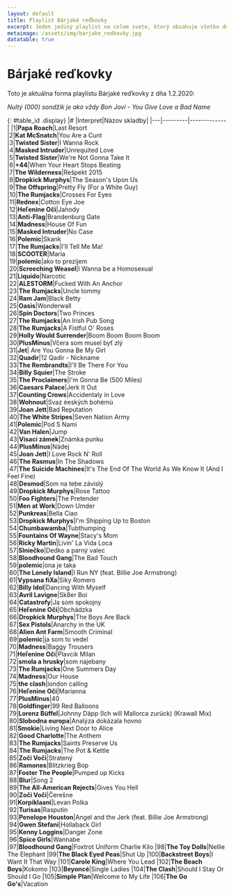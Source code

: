 ```yaml
---
layout: default
title: Playlist Bárjaké reďkovky
excerpt: Jeden jediný playlist na celom svete, ktorý obsahuje všetko dôležité. Iné sú zbytočné.
metaimage: /assets/img/barjake_redkovky.jpg
datatable: true
---
```

# Bárjaké reďkovky
Toto je aktuálna forma playlistu Bárjaké reďkovky z dňa 1.2.2020:  

*Nultý (000) sondžik je ako vždy Bon Jovi - You Give Love a Bad Name*  


{: #table_id .display}
|#  |Interpret|Názov skladby|
|---|---------|-------------|
|1|**Papa Roach**|Last Resort  
|2|**Kat McSnatch**|You Are a Cunt  
|3|**Twisted Sister**|I Wanna Rock  
|4|**Masked Intruder**|Unrequited Love  
|5|**Twisted Sister**|We're Not Gonna Take It  
|6|**+44**|When Your Heart Stops Beating  
|7|**The Wilderness**|Rešpekt 2015  
|8|**Dropkick Murphys**|The Season's Upon Us  
|9|**The Offspring**|Pretty Fly (For a White Guy)  
|10|**The Rumjacks**|Crosses For Eyes  
|11|**Rednex**|Cotton Eye Joe  
|12|**Heľenine Oči**|Jahody  
|13|**Anti-Flag**|Brandenburg Gate  
|14|**Madness**|House Of Fun  
|15|**Masked Intruder**|No Case  
|16|**Polemic**|Skank  
|17|**The Rumjacks**|I'll Tell Me Ma!  
|18|**SCOOTER**|Maria  
|19|**polemic**|ako to prezijem  
|20|**Screeching Weasel**|I Wanna be a Homosexual  
|21|**Liquido**|Narcotic  
|22|**ALESTORM**|Fucked With An Anchor  
|23|**The Rumjacks**|Uncle tommy  
|24|**Ram Jam**|Black Betty  
|25|**Oasis**|Wonderwall  
|26|**Spin Doctors**|Two Princes  
|27|**The Rumjacks**|An Irish Pub Song  
|28|**The Rumjacks**|A Fistful O' Roses  
|29|**Holly Would Surrender**|Boom Boom Boom Boom  
|30|**PlusMínus**|Včera som musel byť zlý  
|31|**Jet**| Are You Gonna Be My Girl  
|32|**Quadir**|12 Qadir - Nickname  
|33|**The Rembrandts**|I'll Be There For You  
|34|**Billy Squier**|The Stroke  
|35|**The Proclaimers**|I'm Gonna Be (500 Miles)  
|36|**Caesars Palace**|Jerk It Out  
|37|**Counting Crows**|Accidentaly in Love  
|38|**Wohnout**|Svaz èeských bohémù  
|39|**Joan Jett**|Bad Reputation  
|40|**The White Stripes**|Seven Nation Army  
|41|**Polemic**|Pod S Nami  
|42|**Van Halen**|Jump  
|43|**Visací zámek**|Známka punku  
|44|**PlusMínus**|Nádej  
|45|**Joan Jett**|I Love Rock N' Roll  
|46|**The Rasmus**|In The Shadows  
|47|**The Suicide Machines**|It's The End Of The World As We Know It (And I Feel Fine)  
|48|**Desmod**|Som na tebe závislý  
|49|**Dropkick Murphys**|Rose Tattoo  
|50|**Foo Fighters**|The Pretender  
|51|**Men at Work**|Down Umder  
|52|**Punkreas**|Bella Ciao  
|53|**Dropkick Murphys**|I'm Shipping Up to Boston  
|54|**Chumbawamba**|Tubthumping  
|55|**Fountains Of Wayne**|Stacy's Mom  
|56|**Ricky Martin**|Livin' La Vida Loca  
|57|**Slniečko**|Dedko a parný valec  
|58|**Bloodhound Gang**|The Bad Touch  
|59|**polemic**|ona je taka  
|60|**The Lonely Island**|I Run NY (feat. Billie Joe Armstrong)  
|61|**Vypsana fiXa**|Siky Romero  
|62|**Billy Idol**|Dancing With Myself  
|63|**Avril Lavigne**|Sk8er Boi  
|64|**Catastrofy**|Ja som spokojny  
|65|**Heľenine Oči**|Obchádzka  
|66|**Dropkick Murphys**|The Boys Are Back  
|67|**Sex Pistols**|Anarchy in the UK  
|68|**Alien Ant Farm**|Smooth Criminal  
|69|**polemic**|ja som to vedel  
|70|**Madness**|Baggy Trousers  
|71|**Heľenine Oči**|Plavcik Milan  
|72|**smola a hrusky**|som najebany  
|73|**The Rumjacks**|One Summers Day  
|74|**Madness**|Our House  
|75|**the clash**|london calling  
|76|**Heľenine Oči**|Marianna  
|77|**PlusMínus**|40  
|78|**Goldfinger**|99 Red Balloons  
|79|**Lorenz Büffel**|Johnny Däpp (Ich will Mallorca zurück) (Krawall Mix)  
|80|**Slobodna europa**|Analýza dokázala hovno  
|81|**Smokie**|Living Next Door to Alice  
|82|**Good Charlotte**|The Anthem  
|83|**The Rumjacks**|Saints Preserve Us  
|84|**The Rumjacks**|The Pot & Kettle  
|85|**Zoči Voči**|Stratený  
|86|**Ramones**|Blitzkrieg Bop  
|87|**Foster The People**|Pumped up Kicks  
|88|**Blur**|Song 2  
|89|**The All-American Rejects**|Gives You Hell  
|90|**Zoči Voči**|Čerešne  
|91|**Korpiklaani**|Levan Polka  
|92|**Turisas**|Rasputin  
|93|**Penelope Houston**|Angel and the Jerk (feat. Billie Joe Armstrong)  
|94|**Gwen Stefani**|Hollaback Girl  
|95|**Kenny Loggins**|Danger Zone  
|96|**Spice Girls**|Wannabe  
|97|**Bloodhound Gang**|Foxtrot Uniform Charlie Kilo
|98|**The Toy Dolls**|Nellie The Elephant
|99|**The Black Eyed Peas**|Shut Up
|100|**Backstreet Boys**|I Want It That Way
|101|**Carole King**|Where You Lead
|102|**The Beach Boys**|Kokomo
|103|**Beyoncé**|Single Ladies
|104|**The Clash**|Should I Stay Or Should I Go
|105|**Simple Plan**|Welcome to My Life
|106|**The Go Go's**|Vacation

